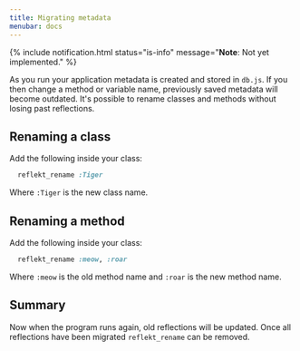 ```yaml
---
title: Migrating metadata
menubar: docs
---
```


{% include notification.html status="is-info" message="**Note**: Not yet implemented." %}

As you run your application metadata is created and stored in `db.js`.
If you then change a method or variable name, previously saved metadata will become outdated.
It's possible to rename classes and methods without losing past reflections.

## Renaming a class

Add the following inside your class:
```ruby
  reflekt_rename :Tiger
```

Where `:Tiger` is the new class name.

## Renaming a method

Add the following inside your class:
```ruby
  reflekt_rename :meow, :roar
```

Where `:meow` is the old method name and `:roar` is the new method name.

## Summary

Now when the program runs again, old reflections will be updated.
Once all reflections have been migrated `reflekt_rename` can be removed.
